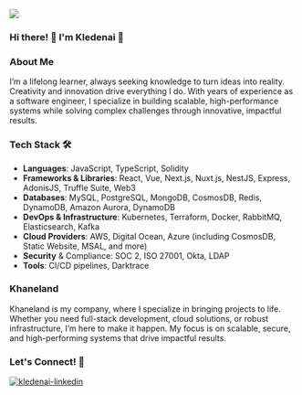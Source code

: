 ![](https://komarev.com/ghpvc/?username=kledenai&color=blue)

### Hi there! 👋 I'm Kledenai 🌱

### About Me

I’m a lifelong learner, always seeking knowledge to turn ideas into reality. Creativity and innovation drive everything I do. With years of experience as a software engineer, I specialize in building scalable, high-performance systems while solving complex challenges through innovative, impactful results.

### Tech Stack 🛠️

- **Languages**: JavaScript, TypeScript, Solidity
- **Frameworks & Libraries**: React, Vue, Next.js, Nuxt.js, NestJS, Express, AdonisJS, Truffle Suite, Web3
- **Databases**: MySQL, PostgreSQL, MongoDB, CosmosDB, Redis, DynamoDB, Amazon Aurora, DynamoDB
- **DevOps & Infrastructure**: Kubernetes, Terraform, Docker, RabbitMQ, Elasticsearch, Kafka
- **Cloud Providers**: AWS, Digital Ocean, Azure (including CosmosDB, Static Website, MSAL, and more)
- **Security** & Compliance: SOC 2, ISO 27001, Okta, LDAP
- **Tools**: CI/CD pipelines, Darktrace

### Khaneland

Khaneland is my company, where I specialize in bringing projects to life. Whether you need full-stack development, cloud solutions, or robust infrastructure, I’m here to make it happen. My focus is on scalable, secure, and high-performing systems that drive impactful results.

### Let's Connect! 🤝

<div>
  <a href="https://www.linkedin.com/in/bruno-rocha" target="_blank">
    <img src="https://img.shields.io/badge/-LinkedIn-%230077B5?style=for-the-badge&logo=linkedin&logoColor=white" alt="kledenai-linkedin">
  </a>
</div>
